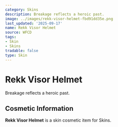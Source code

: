 ```yaml
---
category: Skins
description: Breakage reflects a heroic past.
image: ../images/rekk-visor-helmet-fbd91dd35e.png
last_updated: '2025-09-17'
name: Rekk Visor Helmet
source: WFCD
tags:
- Skin
- Skins
tradable: false
type: Skin
---
```


# Rekk Visor Helmet

Breakage reflects a heroic past.

## Cosmetic Information

**Rekk Visor Helmet** is a skin cosmetic item for Skins.

